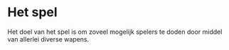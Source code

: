 <h1>Het spel</h1>
<p>
Het doel van het spel is om zoveel mogelijk spelers te doden door middel van allerlei diverse wapens.
</p>
